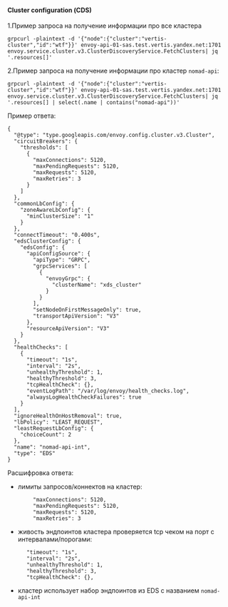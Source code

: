 #### Сluster configuration  (СDS)

1.Пример запроса на получение информации про все кластера
```
grpcurl -plaintext -d '{"node":{"cluster":"vertis-cluster","id":"wtf"}}' envoy-api-01-sas.test.vertis.yandex.net:1701 envoy.service.cluster.v3.ClusterDiscoveryService.FetchClusters| jq '.resources[]'
``` 

2.Пример запроса на получение информации про кластер ``nomad-api``:
```
grpcurl -plaintext -d '{"node":{"cluster":"vertis-cluster","id":"wtf"}}' envoy-api-01-sas.test.vertis.yandex.net:1701 envoy.service.cluster.v3.ClusterDiscoveryService.FetchClusters| jq '.resources[] | select(.name | contains("nomad-api"))'
```
Пример ответа:
```
{
  "@type": "type.googleapis.com/envoy.config.cluster.v3.Cluster",
  "circuitBreakers": {
    "thresholds": [
      {
        "maxConnections": 5120,
        "maxPendingRequests": 5120,
        "maxRequests": 5120,
        "maxRetries": 3
      }
    ]
  },
  "commonLbConfig": {
    "zoneAwareLbConfig": {
      "minClusterSize": "1"
    }
  },
  "connectTimeout": "0.400s",
  "edsClusterConfig": {
    "edsConfig": {
      "apiConfigSource": {
        "apiType": "GRPC",
        "grpcServices": [
          {
            "envoyGrpc": {
              "clusterName": "xds_cluster"
            }
          }
        ],
        "setNodeOnFirstMessageOnly": true,
        "transportApiVersion": "V3"
      },
      "resourceApiVersion": "V3"
    }
  },
  "healthChecks": [
    {
      "timeout": "1s",
      "interval": "2s",
      "unhealthyThreshold": 1,
      "healthyThreshold": 3,
      "tcpHealthCheck": {},
      "eventLogPath": "/var/log/envoy/health_checks.log",
      "alwaysLogHealthCheckFailures": true
    }
  ],
  "ignoreHealthOnHostRemoval": true,
  "lbPolicy": "LEAST_REQUEST",
  "leastRequestLbConfig": {
    "choiceCount": 2
  },
  "name": "nomad-api-int",
  "type": "EDS"
}
```
Расшифровка ответа:
- лимиты запросов/коннектов на кластер:
```
        "maxConnections": 5120,
        "maxPendingRequests": 5120,
        "maxRequests": 5120,
        "maxRetries": 3
```
- живость эндпоинтов кластера проверяется tcp чеком на порт с интервалами/порогами:
```
      "timeout": "1s",
      "interval": "2s",
      "unhealthyThreshold": 1,
      "healthyThreshold": 3,
      "tcpHealthCheck": {},
```
-  кластер использует набор эндпоинтов из EDS с названием ``nomad-api-int``

